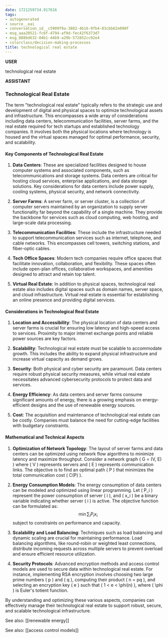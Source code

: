 ```yaml
---
date: 1721259734.917616
tags:
- autogenerated
- source__oai
- conversation_id__c5909f9a-3802-4b16-9fb4-83cbb62e090f
- msg_aaa20521-fc6f-4794-af9d-fec42f6373d7
- msg_888bd632-84b1-44b9-a29b-572852cc92e4
- colorclass/decision-making-processes
title: technological real estate
---
```


**USER**

technological real estate


**ASSISTANT**

### Technological Real Estate

The term "technological real estate" typically refers to the strategic use and development of digital and physical spaces to optimize technological assets and infrastructure. This encompasses a wide array of considerations including data centers, telecommunication facilities, server farms, and the real estate required for tech startups and established technology companies. It involves both the physical locations where technology is housed and the virtual spaces managed for optimal performance, security, and scalability.

#### Key Components of Technological Real Estate

1. **Data Centers**: These are specialized facilities designed to house computer systems and associated components, such as telecommunications and storage systems. Data centers are critical for hosting cloud services, enterprise applications, and data storage solutions. Key considerations for data centers include power supply, cooling systems, physical security, and network connectivity.

2. **Server Farms**: A server farm, or server cluster, is a collection of computer servers maintained by an organization to supply server functionality far beyond the capability of a single machine. They provide the backbone for services such as cloud computing, web hosting, and large-scale data processing.

3. **Telecommunication Facilities**: These include the infrastructure needed to support telecommunication services such as internet, telephone, and cable networks. This encompasses cell towers, switching stations, and fiber-optic cables.

4. **Tech Office Spaces**: Modern tech companies require office spaces that facilitate innovation, collaboration, and flexibility. These spaces often include open-plan offices, collaborative workspaces, and amenities designed to attract and retain top talent.

5. **Virtual Real Estate**: In addition to physical spaces, technological real estate also includes digital spaces such as domain names, server space, and cloud infrastructure. Virtual real estate is essential for establishing an online presence and providing digital services.

#### Considerations in Technological Real Estate

1. **Location and Accessibility**: The physical location of data centers and server farms is crucial for ensuring low latency and high-speed access to services. Proximity to major internet exchange points and reliable power sources are key factors.

2. **Scalability**: Technological real estate must be scalable to accommodate growth. This includes the ability to expand physical infrastructure and increase virtual capacity as demand grows.

3. **Security**: Both physical and cyber security are paramount. Data centers require robust physical security measures, while virtual real estate necessitates advanced cybersecurity protocols to protect data and services.

4. **Energy Efficiency**: As data centers and server farms consume significant amounts of energy, there is a growing emphasis on energy-efficient designs and the use of renewable energy sources.

5. **Cost**: The acquisition and maintenance of technological real estate can be costly. Companies must balance the need for cutting-edge facilities with budgetary constraints.

#### Mathematical and Technical Aspects

1. **Optimization of Network Topology**: The layout of server farms and data centers can be optimized using network flow algorithms to minimize latency and maximize throughput. Consider a network graph \( G = (V, E) \) where \( V \) represents servers and \( E \) represents communication links. The objective is to find an optimal path \( P \) that minimizes the total communication cost \( C(P) \).

2. **Energy Consumption Models**: The energy consumption of data centers can be modeled and optimized using linear programming. Let \( P_i \) represent the power consumption of server \( i \), and \( x_i \) be a binary variable indicating whether server \( i \) is active. The objective function can be formulated as:
   $$ \min \sum_{i} P_i x_i $$
   subject to constraints on performance and capacity.

3. **Scalability and Load Balancing**: Techniques such as load balancing and dynamic scaling are crucial for maintaining performance. Load balancing algorithms, like round-robin or weighted least connections, distribute incoming requests across multiple servers to prevent overload and ensure efficient resource utilization.

4. **Security Protocols**: Advanced encryption methods and access control models are used to secure data within technological real estate. For instance, implementing RSA encryption involves choosing two large prime numbers \( p \) and \( q \), computing their product \( n = pq \), and selecting an encryption key \( e \) such that \( 1 < e < \phi(n) \), where \( \phi \) is Euler's totient function.

By understanding and optimizing these various aspects, companies can effectively manage their technological real estate to support robust, secure, and scalable technological infrastructure.

See also: [[renewable energy]]


See also: [[access control models]]